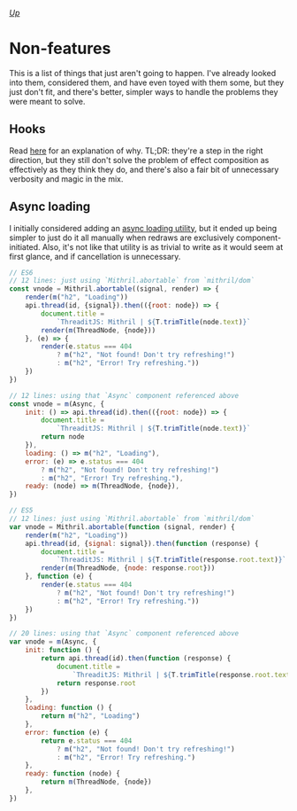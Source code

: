 [*Up*](./README.md)

# Non-features

This is a list of things that just aren't going to happen. I've already looked into them, considered them, and have even toyed with them some, but they just don't fit, and there's better, simpler ways to handle the problems they were meant to solve.

## Hooks

Read [here](rationale.md#hooks) for an explanation of why. TL;DR: they're a step in the right direction, but they still don't solve the problem of effect composition as effectively as they think they do, and there's also a fair bit of unnecessary verbosity and magic in the mix.

## Async loading

I initially considered adding an [async loading utility](excluded/async.mjs), but it ended up being simpler to just do it all manually when redraws are exclusively component-initiated. Also, it's not like that utility is as trivial to write as it would seem at first glance, and if cancellation is unnecessary.

```js
// ES6
// 12 lines: just using `Mithril.abortable` from `mithril/dom`
const vnode = Mithril.abortable((signal, render) => {
	render(m("h2", "Loading"))
	api.thread(id, {signal}).then(({root: node}) => {
		document.title =
			`ThreaditJS: Mithril | ${T.trimTitle(node.text)}`
		render(m(ThreadNode, {node}))
	}, (e) => {
		render(e.status === 404
			? m("h2", "Not found! Don't try refreshing!")
			: m("h2", "Error! Try refreshing."))
	})
})

// 12 lines: using that `Async` component referenced above
const vnode = m(Async, {
	init: () => api.thread(id).then(({root: node}) => {
		document.title =
			`ThreaditJS: Mithril | ${T.trimTitle(node.text)}`
		return node
	}),
	loading: () => m("h2", "Loading"),
	error: (e) => e.status === 404
		? m("h2", "Not found! Don't try refreshing!")
		: m("h2", "Error! Try refreshing."),
	ready: (node) => m(ThreadNode, {node}),
})

// ES5
// 12 lines: just using `Mithril.abortable` from `mithril/dom`
var vnode = Mithril.abortable(function (signal, render) {
	render(m("h2", "Loading"))
	api.thread(id, {signal: signal}).then(function (response) {
		document.title =
			`ThreaditJS: Mithril | ${T.trimTitle(response.root.text)}`
		render(m(ThreadNode, {node: response.root}))
	}, function (e) {
		render(e.status === 404
			? m("h2", "Not found! Don't try refreshing!")
			: m("h2", "Error! Try refreshing."))
	})
})

// 20 lines: using that `Async` component referenced above
var vnode = m(Async, {
	init: function () {
		return api.thread(id).then(function (response) {
			document.title =
				`ThreaditJS: Mithril | ${T.trimTitle(response.root.text)}`
			return response.root
		})
	},
	loading: function () {
		return m("h2", "Loading")
	},
	error: function (e) {
		return e.status === 404
			? m("h2", "Not found! Don't try refreshing!")
			: m("h2", "Error! Try refreshing.")
	},
	ready: function (node) {
		return m(ThreadNode, {node})
	},
})
```
